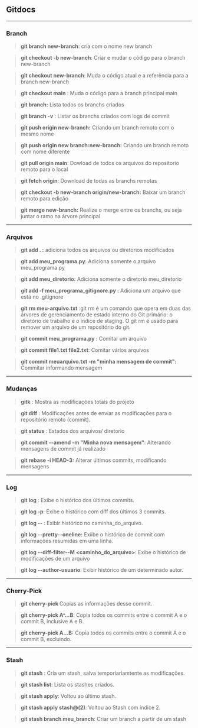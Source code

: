##  Gitdocs

----------------------------------------------------------------
### Branch
> **git branch new-branch**: cria com o nome new branch

>**git checkout -b new-branch**: Criar e mudar o código para o branch 
new-branch 

> **git checkout new-branch**: Muda o código atual e a referência
para a branch new-branch

> **git checkout main** : Muda o código para a branch principal 
main

> **git branch:** Lista todos os branchs criados

> **git branch -v** : Listar os branchs criados com logs de commit

> **git push origin new-branch:** Criando um branch remoto
com o mesmo nome

>**git push origin new branch:new-branch:** Criando um branch remoto
com nome diferente

> **git pull origin main**: Dowload de todos os arquivos do repositorio
remoto para o local

> **git fetch origin**: Download de todas as branchs remotas 

> **git checkout -b new-branch origin/new-branch:** Baixar um branch
remoto para edição

> **git merge new-branch:** Realize o merge entre os branchs, ou seja
juntar o ramo na árvore principal
-----------------------------------------------------------
### Arquivos

> **git add . :** adiciona todos os arquivos ou diretorios modificados

 > **git add meu_programa.py**: Adiciona somente o arquivo
 meu_programa.py
 
> **git add meu_diretorio:** Adiciona somente o diretorio 
meu_diretorio

> **git add -f meu_programa_gitignore.py :** Adiciona um arquivo
que está no .gitignore

> **git rm meu-arquivo.txt** :git rm é um comando que opera em duas das árvores de 
gerenciamento de estado interno do Git primário: o diretório de trabalho e o índice de staging. O git rm é usado para remover um arquivo de um repositório do git.

> **git commit meu_programa.py** : Comitar um arquivo

> **git commit file1.txt file2.txt**: Comitar vários arquivos

> **git commit meuarquivo.txt -m "minha mensagem de commit":** Commitar
informando  mensagem
-------------------------------------------------------------
### Mudanças 

> **gitk** : Mostra as modificações totais do projeto

 > **git diff** : Modificações antes de enviar as modificações 
 para o repositório remoto (commit).
 
 > **git status** : Estados dos arquivos/ diretorio
 
 > **git commit --amend -m "Minha nova mensagem"**: Alterando mensagens
 de commit já realizado
 
 > **git rebase -i HEAD-3:** Alterar últimos commits, modificando 
 mensagens 
 --------------------------------------------------------------
### Log

> **git log** : Exibe o histórico dos últimos commits.

> **git log -p**: Exibe o histórico com diff dos últimos 3 commits.

> **git log -- <caminho do arquivo>**: Exibir histórico no 
caminha_do_arquivo.

> **git log --pretty--oneline:** Exiibe o histórico de commit com 
informações resumidas em uma linha.

> **git log --diff-filter--M <caminho_do_arquivo>**: Exibe o histórico
de modificações de um arquivo

> **git log --author-usuario**: Exibir histórico de um determinado autor.

----------------------------------------------------------------
###  Cherry-Pick

> **git cherry-pick <commit-id>** Copias as informações desse commit.

> **git cherry-pick A^...B**: Copia todos os commits entre
o commit A e o commit B, inclusive A e B.

> **git cherry-pick A...B:** Copia todos os commits entre o commit
A e o commit B, excluindo.

--------------------------------------------------------------
### Stash 

> **git stash** : Cria um stash, salva temporiariamtente as 
modificações.

> **git stash list**: Lista os stashes criados.

> **git stash apply**: Voltou ao último stash.

> **git stash apply stash@(2)**: Voltou ao Stash com índice 2.

> **git stash branch meu_branch**: Criar um branch a partir de um
stash 